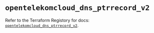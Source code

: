 # `opentelekomcloud_dns_ptrrecord_v2`

Refer to the Terraform Registory for docs: [`opentelekomcloud_dns_ptrrecord_v2`](https://registry.terraform.io/providers/opentelekomcloud/opentelekomcloud/1.35.9/docs/resources/dns_ptrrecord_v2).

